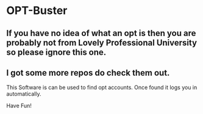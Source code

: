 # OPT-Buster

## If you have no idea of what an opt is then you are probably not from Lovely Professional University so please ignore this one.
## I got some more repos do check them out.

This Software is can be used to find opt accounts.
Once found it logs you in automatically.

Have Fun!
